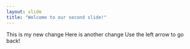 ```yaml
---
layout: slide
title: "Welcome to our second slide!"
---
```

This is my new change
Here is another change
Use the left arrow to go back!